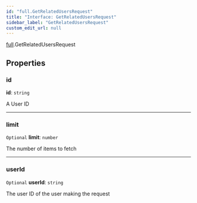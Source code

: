 ```yaml
---
id: "full.GetRelatedUsersRequest"
title: "Interface: GetRelatedUsersRequest"
sidebar_label: "GetRelatedUsersRequest"
custom_edit_url: null
---
```


[full](../namespaces/full.md).GetRelatedUsersRequest

## Properties

### id

 **id**: `string`

A User ID

___

### limit

 `Optional` **limit**: `number`

The number of items to fetch

___

### userId

 `Optional` **userId**: `string`

The user ID of the user making the request
